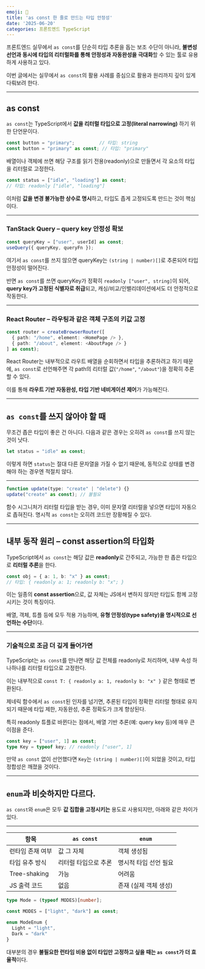 ```yaml
---
emoji: 🧩
title: 'as const 한 줄로 만드는 타입 안정성'
date: '2025-06-20'
categories: 프론트엔드 TypeScript
---
```


프론트엔드 실무에서 `as const`를 단순히 타입 추론을 돕는 보조 수단이 아니라, **불변성 선언과 동시에 타입의 리터럴화를 통해 안정성과 자동완성을 극대화**할 수 있는 툴로 유용하게 사용하고 있다.

이번 글에서는 실무에서 `as const`의 활용 사례를 중심으로 활용과 원리까지 깊이 있게 다뤄보려 한다.

---

## as const

`as const`는 TypeScript에서 **값을 리터럴 타입으로 고정(literal narrowing)** 하기 위한 단언문이다.

```ts
const button = "primary";         // 타입: string
const button = "primary" as const; // 타입: "primary"
```

배열이나 객체에 쓰면 해당 구조를 읽기 전용(readonly)으로 만들면서 각 요소의 타입을 리터럴로 고정한다.

```ts
const status = ["idle", "loading"] as const;
// 타입: readonly ["idle", "loading"]
```

이처럼 **값을 변경 불가능한 상수로 명시**하고, 타입도 좁게 고정되도록 만드는 것이 핵심이다.

---

### TanStack Query – query key 안정성 확보

```ts
const queryKey = ["user", userId] as const;
useQuery({ queryKey, queryFn });
```

여기서 `as const`를 쓰지 않으면 queryKey는 `(string | number)[]`로 추론되어 타입 안정성이 떨어진다.

반면 `as const`를 쓰면 queryKey가 정확히 `readonly ["user", string]`이 되어, **query key가 고정된 식별자로 취급**되고, 캐싱/비교/인밸리데이션에서도 더 안정적으로 작동한다.

---

### React Router – 라우팅과 같은 객체 구조의 키값 고정

```ts
const router = createBrowserRouter([
  { path: "/home", element: <HomePage /> },
  { path: "/about", element: <AboutPage /> }
] as const);
```

React Router는 내부적으로 라우트 배열을 순회하면서 타입을 추론하려고 하기 때문에, `as const`로 선언해주면 각 path의 리터럴 값(`"/home"`, `"/about"`)을 정확히 추론할 수 있다.

이를 통해 **라우트 기반 자동완성, 타입 기반 네비게이션 제어**가 가능해진다.

---

## `as const`를 쓰지 않아야 할 때

무조건 좁은 타입이 좋은 건 아니다. 다음과 같은 경우는 오히려 `as const`를 쓰지 않는 것이 낫다.

```ts
let status = "idle" as const;
```

이렇게 하면 `status`는 절대 다른 문자열을 가질 수 없기 때문에, 동적으로 상태를 변경해야 하는 경우엔 적절치 않다.

--- 

```ts
function update(type: "create" | "delete") {}
update("create" as const); // 불필요
```

함수 시그니처가 리터럴 타입을 받는 경우, 이미 문자열 리터럴을 넣으면 타입이 자동으로 좁혀진다. 명시적 `as const`는 오히려 코드만 장황해질 수 있다.

---

## 내부 동작 원리 – const assertion의 타입화

TypeScript에서 `as const`는 해당 값은 **readonly**로 간주되고, 가능한 한 좁은 타입으로 **리터럴 추론**을 한다.

```ts
const obj = { a: 1, b: "x" } as const;
// 타입: { readonly a: 1; readonly b: "x"; }
```

이는 일종의 **const assertion**으로, 값 자체는 JS에서 변하지 않지만 타입도 함께 고정시키는 것이 특징이다.

배열, 객체, 튜플 등에 모두 적용 가능하며, **유형 안정성(type safety)을 명시적으로 선언하는 수단**이다.

---

### 기술적으로 조금 더 깊게 들어가면

TypeScript는 `as const`를 만나면 해당 값 전체를 readonly로 처리하며, 내부 속성 하나하나를 리터럴 타입으로 고정한다.

이는 내부적으로 `const T: { readonly a: 1, readonly b: "x" }` 같은 형태로 변환된다.

제네릭 함수에서 `as const`된 인자를 넘기면, 추론된 타입이 정확한 리터럴 형태로 유지되기 때문에 타입 제한, 자동완성, 추론 정확도가 크게 향상된다.

특히 readonly 튜플로 바뀐다는 점에서, 배열 기반 추론(예: query key 등)에 매우 큰 이점을 준다.

```ts
const key = ["user", 1] as const;
type Key = typeof key; // readonly ["user", 1]
```

만약 `as const` 없이 선언했다면 `Key`는 `(string | number)[]`이 되었을 것이고, 타입 정합성은 깨졌을 것이다.

---

## `enum`과 비슷하지만 다르다.

`as const`와 `enum`은 모두 **값 집합을 고정시키는** 용도로 사용되지만, 아래와 같은 차이가 있다.

---

| 항목           | `as const`  | `enum`        |
| ------------ | ----------- | ------------- |
| 런타임 존재 여부    | 값 그 자체      | 객체 생성됨        |
| 타입 유추 방식     | 리터럴 타입으로 추론 | 명시적 타입 선언 필요  |
| Tree-shaking | 가능          | 어려움           |
| JS 출력 코드     | 없음          | 존재 (실제 객체 생성) |


```ts
type Mode = (typeof MODES)[number];

const MODES = ["light", "dark"] as const;

enum ModeEnum {
  Light = "light",
  Dark = "dark"
}
```

대부분의 경우 **불필요한 런타임 비용 없이 타입만 고정하고 싶을 때는 `as const`가 더 효율적**이다.



```toc
```